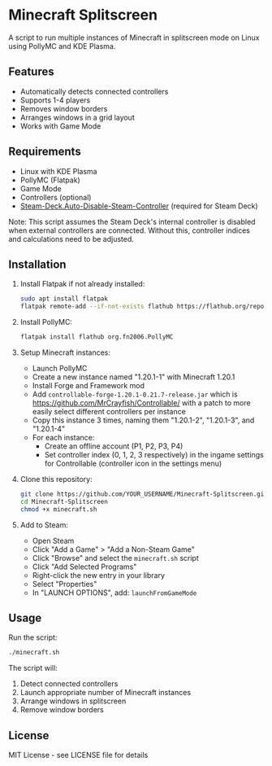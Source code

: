 # Minecraft Splitscreen

A script to run multiple instances of Minecraft in splitscreen mode on Linux using PollyMC and KDE Plasma.

## Features

- Automatically detects connected controllers
- Supports 1-4 players
- Removes window borders
- Arranges windows in a grid layout
- Works with Game Mode

## Requirements

- Linux with KDE Plasma
- PollyMC (Flatpak)
- Game Mode
- Controllers (optional)
- [Steam-Deck.Auto-Disable-Steam-Controller](https://github.com/scawp/Steam-Deck.Auto-Disable-Steam-Controller) (required for Steam Deck)

Note: This script assumes the Steam Deck's internal controller is disabled when external controllers are connected. Without this, controller indices and calculations need to be adjusted.

## Installation

1. Install Flatpak if not already installed:
   ```bash
   sudo apt install flatpak
   flatpak remote-add --if-not-exists flathub https://flathub.org/repo/flathub.flatpakrepo
   ```

2. Install PollyMC:
   ```bash
   flatpak install flathub org.fn2006.PollyMC
   ```

3. Setup Minecraft instances:
   - Launch PollyMC
   - Create a new instance named "1.20.1-1" with Minecraft 1.20.1
   - Install Forge and Framework mod
   - Add `controllable-forge-1.20.1-0.21.7-release.jar` which is https://github.com/MrCrayfish/Controllable/ with a patch to more easily select different controllers per instance
   - Copy this instance 3 times, naming them "1.20.1-2", "1.20.1-3", and "1.20.1-4"
   - For each instance:
     - Create an offline account (P1, P2, P3, P4)
     - Set controller index (0, 1, 2, 3 respectively) in the ingame settings for Controllable (controller icon in the settings menu)

4. Clone this repository:
   ```bash
   git clone https://github.com/YOUR_USERNAME/Minecraft-Splitscreen.git
   cd Minecraft-Splitscreen
   chmod +x minecraft.sh
   ```

5. Add to Steam:
   - Open Steam
   - Click "Add a Game" > "Add a Non-Steam Game"
   - Click "Browse" and select the `minecraft.sh` script
   - Click "Add Selected Programs"
   - Right-click the new entry in your library
   - Select "Properties"
   - In "LAUNCH OPTIONS", add: `launchFromGameMode`

## Usage

Run the script:
```bash
./minecraft.sh
```

The script will:
1. Detect connected controllers
2. Launch appropriate number of Minecraft instances
3. Arrange windows in splitscreen
4. Remove window borders

## License

MIT License - see LICENSE file for details 